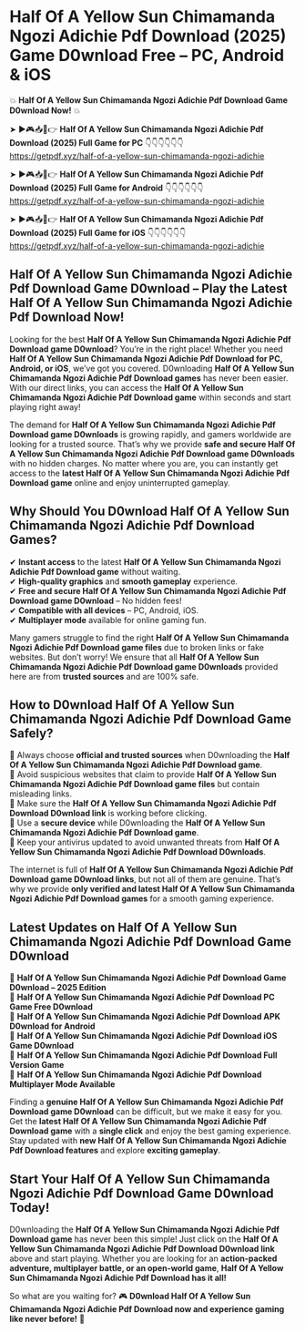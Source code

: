# Half Of A Yellow Sun Chimamanda Ngozi Adichie Pdf Download (2025) Game D0wnload Free – PC, Android & iOS

💥 **Half Of A Yellow Sun Chimamanda Ngozi Adichie Pdf Download Game D0wnload Now!** 💥  

➤ ►🎮📥📱👉 **Half Of A Yellow Sun Chimamanda Ngozi Adichie Pdf Download (2025) Full Game for PC** 👇👇👇👇👇👇  
https://getpdf.xyz/half-of-a-yellow-sun-chimamanda-ngozi-adichie  

➤ ►🎮📥📱👉 **Half Of A Yellow Sun Chimamanda Ngozi Adichie Pdf Download (2025) Full Game for Android** 👇👇👇👇👇👇  
https://getpdf.xyz/half-of-a-yellow-sun-chimamanda-ngozi-adichie  

➤ ►🎮📥📱👉 **Half Of A Yellow Sun Chimamanda Ngozi Adichie Pdf Download (2025) Full Game for iOS** 👇👇👇👇👇👇  
https://getpdf.xyz/half-of-a-yellow-sun-chimamanda-ngozi-adichie  

## Half Of A Yellow Sun Chimamanda Ngozi Adichie Pdf Download Game D0wnload – Play the Latest Half Of A Yellow Sun Chimamanda Ngozi Adichie Pdf Download Now!

Looking for the best **Half Of A Yellow Sun Chimamanda Ngozi Adichie Pdf Download game D0wnload**? You’re in the right place! Whether you need **Half Of A Yellow Sun Chimamanda Ngozi Adichie Pdf Download for PC, Android, or iOS**, we’ve got you covered. D0wnloading **Half Of A Yellow Sun Chimamanda Ngozi Adichie Pdf Download games** has never been easier. With our direct links, you can access the **Half Of A Yellow Sun Chimamanda Ngozi Adichie Pdf Download game** within seconds and start playing right away!  

The demand for **Half Of A Yellow Sun Chimamanda Ngozi Adichie Pdf Download game D0wnloads** is growing rapidly, and gamers worldwide are looking for a trusted source. That’s why we provide **safe and secure Half Of A Yellow Sun Chimamanda Ngozi Adichie Pdf Download game D0wnloads** with no hidden charges. No matter where you are, you can instantly get access to the **latest Half Of A Yellow Sun Chimamanda Ngozi Adichie Pdf Download game** online and enjoy uninterrupted gameplay.  

## **Why Should You D0wnload Half Of A Yellow Sun Chimamanda Ngozi Adichie Pdf Download Games?**  

✔ **Instant access** to the latest **Half Of A Yellow Sun Chimamanda Ngozi Adichie Pdf Download game** without waiting.  
✔ **High-quality graphics** and **smooth gameplay** experience.  
✔ **Free and secure Half Of A Yellow Sun Chimamanda Ngozi Adichie Pdf Download game D0wnload** – No hidden fees!  
✔ **Compatible with all devices** – PC, Android, iOS.  
✔ **Multiplayer mode** available for online gaming fun.  

Many gamers struggle to find the right **Half Of A Yellow Sun Chimamanda Ngozi Adichie Pdf Download game files** due to broken links or fake websites. But don’t worry! We ensure that all **Half Of A Yellow Sun Chimamanda Ngozi Adichie Pdf Download game D0wnloads** provided here are from **trusted sources** and are 100% safe.  

## **How to D0wnload Half Of A Yellow Sun Chimamanda Ngozi Adichie Pdf Download Game Safely?**  

📌 Always choose **official and trusted sources** when D0wnloading the **Half Of A Yellow Sun Chimamanda Ngozi Adichie Pdf Download game**.  
📌 Avoid suspicious websites that claim to provide **Half Of A Yellow Sun Chimamanda Ngozi Adichie Pdf Download game files** but contain misleading links.  
📌 Make sure the **Half Of A Yellow Sun Chimamanda Ngozi Adichie Pdf Download D0wnload link** is working before clicking.  
📌 Use a **secure device** while D0wnloading the **Half Of A Yellow Sun Chimamanda Ngozi Adichie Pdf Download game**.  
📌 Keep your antivirus updated to avoid unwanted threats from **Half Of A Yellow Sun Chimamanda Ngozi Adichie Pdf Download D0wnloads**.  

The internet is full of **Half Of A Yellow Sun Chimamanda Ngozi Adichie Pdf Download game D0wnload links**, but not all of them are genuine. That’s why we provide **only verified and latest Half Of A Yellow Sun Chimamanda Ngozi Adichie Pdf Download games** for a smooth gaming experience.  

## **Latest Updates on Half Of A Yellow Sun Chimamanda Ngozi Adichie Pdf Download Game D0wnload**  

🔹 **Half Of A Yellow Sun Chimamanda Ngozi Adichie Pdf Download Game D0wnload – 2025 Edition**  
🔹 **Half Of A Yellow Sun Chimamanda Ngozi Adichie Pdf Download PC Game Free D0wnload**  
🔹 **Half Of A Yellow Sun Chimamanda Ngozi Adichie Pdf Download APK D0wnload for Android**  
🔹 **Half Of A Yellow Sun Chimamanda Ngozi Adichie Pdf Download iOS Game D0wnload**  
🔹 **Half Of A Yellow Sun Chimamanda Ngozi Adichie Pdf Download Full Version Game**  
🔹 **Half Of A Yellow Sun Chimamanda Ngozi Adichie Pdf Download Multiplayer Mode Available**  

Finding a **genuine Half Of A Yellow Sun Chimamanda Ngozi Adichie Pdf Download game D0wnload** can be difficult, but we make it easy for you. Get the **latest Half Of A Yellow Sun Chimamanda Ngozi Adichie Pdf Download game** with a **single click** and enjoy the best gaming experience. Stay updated with **new Half Of A Yellow Sun Chimamanda Ngozi Adichie Pdf Download features** and explore **exciting gameplay**.  

## **Start Your Half Of A Yellow Sun Chimamanda Ngozi Adichie Pdf Download Game D0wnload Today!**  

D0wnloading the **Half Of A Yellow Sun Chimamanda Ngozi Adichie Pdf Download game** has never been this simple! Just click on the **Half Of A Yellow Sun Chimamanda Ngozi Adichie Pdf Download D0wnload link** above and start playing. Whether you are looking for an **action-packed adventure, multiplayer battle, or an open-world game**, **Half Of A Yellow Sun Chimamanda Ngozi Adichie Pdf Download has it all!**  

So what are you waiting for? 🎮 **D0wnload Half Of A Yellow Sun Chimamanda Ngozi Adichie Pdf Download now and experience gaming like never before!** 🚀  